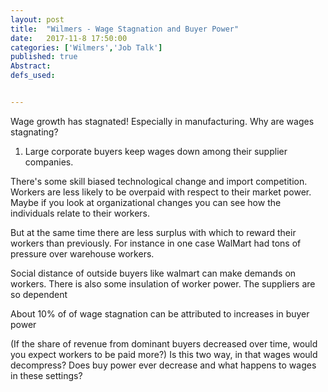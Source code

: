 ```yaml
---
layout: post
title:  "Wilmers - Wage Stagnation and Buyer Power"
date:   2017-11-8 17:50:00
categories: ['Wilmers','Job Talk']
published: true
Abstract:
defs_used:


---
```


Wage growth has stagnated! Especially in manufacturing.
Why are wages stagnating?
1. Large corporate buyers keep wages down among their supplier companies.

There's some skill biased technological change and import competition. Workers are less likely to be overpaid with respect to their market power. Maybe if you look at organizational changes you can see how the individuals relate to their workers.

But at the same time there are less surplus with which to reward their workers than previously. For instance in one case WalMart had tons of pressure over warehouse workers.

Social distance of outside buyers like walmart can make demands on workers. There is also some insulation of worker power. The suppliers are so dependent

About 10% of of wage stagnation can be attributed to increases in buyer power

(If the share of revenue from dominant buyers decreased over time, would you expect workers to be paid more?) Is this two way, in that wages would decompress?
Does buy power ever decrease and what happens to wages in these settings?
